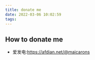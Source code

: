 ```yaml
---
title: donate me
date: 2022-03-06 10:02:59
tags:
---
```


## How to donate me

- 爱发电:<https://afdian.net/@maicarons>
